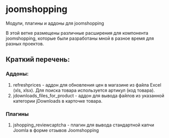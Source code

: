 # joomshopping
Модули, плагины и аддоны для joomshopping

В этой ветке размещены различные расширения для компонента joomshopping, которые были разработаны мной в разное время для разных проектов.

## Краткий перечень:
### Аддоны:
1. refreshprices - аддон для обновления цен в магазине из файла Excel (xls, xlsx). Для поиска товара используется артикул (код товара).
2. jdownloads_files_for_product - аддон для вывода файлов из указанной категории jDownloads в карточке товара.

### Плагины
1. jshopping_reviewcaptcha - плагин для вывода стандартной капчи Joomla в форме отзывов Joomshopping
